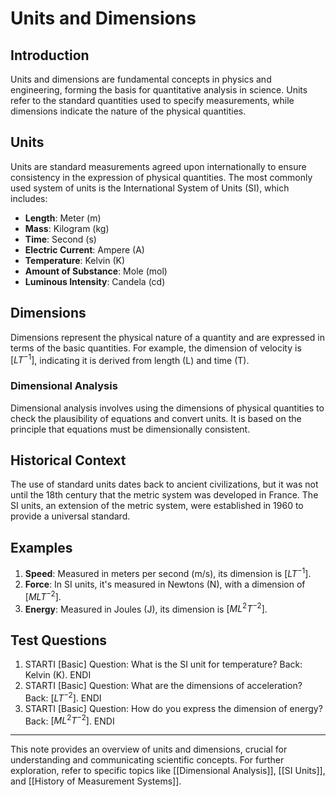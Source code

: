 # Units and Dimensions

## Introduction
Units and dimensions are fundamental concepts in physics and engineering, forming the basis for quantitative analysis in science. Units refer to the standard quantities used to specify measurements, while dimensions indicate the nature of the physical quantities.

## Units
Units are standard measurements agreed upon internationally to ensure consistency in the expression of physical quantities. The most commonly used system of units is the International System of Units (SI), which includes:

- **Length**: Meter (m)
- **Mass**: Kilogram (kg)
- **Time**: Second (s)
- **Electric Current**: Ampere (A)
- **Temperature**: Kelvin (K)
- **Amount of Substance**: Mole (mol)
- **Luminous Intensity**: Candela (cd)

## Dimensions
Dimensions represent the physical nature of a quantity and are expressed in terms of the basic quantities. For example, the dimension of velocity is $[LT^{-1}]$, indicating it is derived from length (L) and time (T).

### Dimensional Analysis
Dimensional analysis involves using the dimensions of physical quantities to check the plausibility of equations and convert units. It is based on the principle that equations must be dimensionally consistent.

## Historical Context
The use of standard units dates back to ancient civilizations, but it was not until the 18th century that the metric system was developed in France. The SI units, an extension of the metric system, were established in 1960 to provide a universal standard.

## Examples
1. **Speed**: Measured in meters per second (m/s), its dimension is $[LT^{-1}]$.
2. **Force**: In SI units, it's measured in Newtons (N), with a dimension of $[MLT^{-2}]$.
3. **Energy**: Measured in Joules (J), its dimension is $[ML^2T^{-2}]$.

## Test Questions
1. STARTI [Basic] Question: What is the SI unit for temperature? Back: Kelvin (K). ENDI
2. STARTI [Basic] Question: What are the dimensions of acceleration? Back: $[LT^{-2}]$. ENDI
3. STARTI [Basic] Question: How do you express the dimension of energy? Back: $[ML^2T^{-2}]$. ENDI

---

This note provides an overview of units and dimensions, crucial for understanding and communicating scientific concepts. For further exploration, refer to specific topics like [[Dimensional Analysis]], [[SI Units]], and [[History of Measurement Systems]].